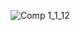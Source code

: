 
![Comp 1_1_12](https://user-images.githubusercontent.com/69701088/156888428-97329ed3-75d3-4762-9f5b-d8ab04c8157b.gif)
